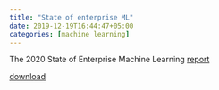 ```yaml
---
title: "State of enterprise ML"
date: 2019-12-19T16:44:47+05:00
categories: [machine learning]
---
```

The 2020 State of Enterprise Machine Learning [report](https://twitter.com/algorithmia/status/1205142075731324929)

[download](/files/posts/2019/Algorithmia_2020_State_of_Enterprise_ML.pdf)
